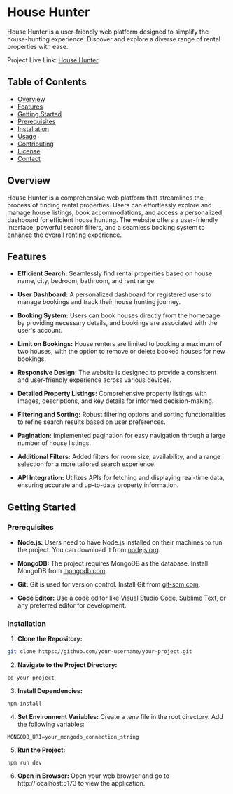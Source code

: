 # House Hunter

House Hunter is a user-friendly web platform designed to simplify the house-hunting experience. Discover and explore a diverse range of rental properties with ease.

Project Live Link: [House Hunter](https://house-hunter-bd.netlify.app)

## Table of Contents

-  [Overview](#overview)
-  [Features](#features)
-  [Getting Started](#getting-started)
-  [Prerequisites](#prerequisites)
-  [Installation](#installation)
-  [Usage](#usage)
-  [Contributing](#contributing)
-  [License](#license)
-  [Contact](#contact)

## Overview

House Hunter is a comprehensive web platform that streamlines the process of finding rental properties. Users can effortlessly explore and manage house listings, book accommodations, and access a personalized dashboard for efficient house hunting. The website offers a user-friendly interface, powerful search filters, and a seamless booking system to enhance the overall renting experience.

## Features

-  **Efficient Search:** Seamlessly find rental properties based on house name, city, bedroom, bathroom, and rent range.

-  **User Dashboard:** A personalized dashboard for registered users to manage bookings and track their house hunting journey.

-  **Booking System:** Users can book houses directly from the homepage by providing necessary details, and bookings are associated with the user's account.

-  **Limit on Bookings:** House renters are limited to booking a maximum of two houses, with the option to remove or delete booked houses for new bookings.

-  **Responsive Design:** The website is designed to provide a consistent and user-friendly experience across various devices.

-  **Detailed Property Listings:** Comprehensive property listings with images, descriptions, and key details for informed decision-making.

-  **Filtering and Sorting:** Robust filtering options and sorting functionalities to refine search results based on user preferences.

-  **Pagination:** Implemented pagination for easy navigation through a large number of house listings.

-  **Additional Filters:** Added filters for room size, availability, and a range selection for a more tailored search experience.

-  **API Integration:** Utilizes APIs for fetching and displaying real-time data, ensuring accurate and up-to-date property information.

## Getting Started

### Prerequisites

-  **Node.js:** Users need to have Node.js installed on their machines to run the project. You can download it from [nodejs.org](https://nodejs.org/).

-  **MongoDB:** The project requires MongoDB as the database. Install MongoDB from [mongodb.com](https://www.mongodb.com/try/download/community).

-  **Git:** Git is used for version control. Install Git from [git-scm.com](https://git-scm.com/).

-  **Code Editor:** Use a code editor like Visual Studio Code, Sublime Text, or any preferred editor for development.

### Installation

1. **Clone the Repository:**

```bash
git clone https://github.com/your-username/your-project.git
```

2. **Navigate to the Project Directory:**

```
cd your-project
```

3. **Install Dependencies:**

```
npm install
```

4. **Set Environment Variables:** Create a .env file in the root directory. Add the following variables:

```
MONGODB_URI=your_mongodb_connection_string
```

5. **Run the Project:**

```
npm run dev
```

6. **Open in Browser:** Open your web browser and go to http://localhost:5173 to view the application.
